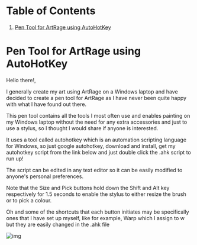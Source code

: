 
# Table of Contents

1.  [Pen Tool for ArtRage using AutoHotKey](#org31996e0)



<a id="org31996e0"></a>

# Pen Tool for ArtRage using AutoHotKey

Hello there!,

I generally create my art using ArtRage on a Windows laptop and have decided to create a pen tool for ArtRage as I have never been quite happy with what I have found out there.

This pen tool contains all the tools I most often use and enables painting on my Windows laptop without the need for any extra accessories and just to use a stylus, so I thought I would share if anyone is interested.

It uses a tool called autohotkey which is an automation scripting language for Windows, so just google autohotkey, download and install, get my autohotkey script from the link below and just double click the .ahk script to run up!

The script can be edited in any text editor so it can be easily modified to anyone's personal preferences.

Note that the Size and Pick buttons hold down the Shift and Alt key respectively for 1.5 seconds to enable the stylus to either resize the brush or to pick a colour.

Oh and some of the shortcuts that each button initiates may be specifically ones that I have set up myself, like for example, Warp which I assign to <Ctri>w but they are easily changed in the .ahk file

![img](/home/jdyer/DCIM/Art/Content/ArtRagePenTool/images/ArtRageTool--FullScreen_c.jpg)
